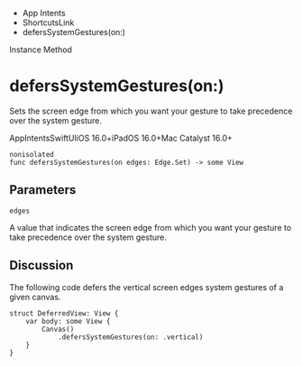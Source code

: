 

- App Intents
- ShortcutsLink
-  defersSystemGestures(on:) 

Instance Method

# defersSystemGestures(on:)

Sets the screen edge from which you want your gesture to take precedence over the system gesture.

AppIntentsSwiftUIiOS 16.0+iPadOS 16.0+Mac Catalyst 16.0+

``` source
nonisolated
func defersSystemGestures(on edges: Edge.Set) -> some View
```

## Parameters 

`edges`  

A value that indicates the screen edge from which you want your gesture to take precedence over the system gesture.

## Discussion

The following code defers the vertical screen edges system gestures of a given canvas.

```
struct DeferredView: View {
    var body: some View {
        Canvas()
            .defersSystemGestures(on: .vertical)
    }
}
```

